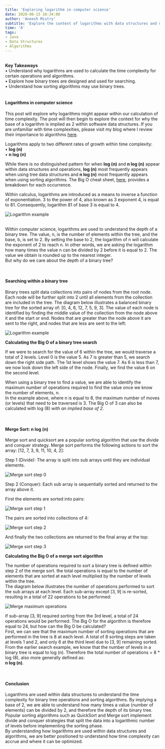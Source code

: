 ```yaml
---
title: 'Exploring logarithm in computer science'
date: 2020-06-15 16:34:00
author: 'Aneesh Mistry'
subtitle: 'Explore the context of logarithms with data structures and understand why a base logarithm of 2 is implicit with Computer Science algorithms.'
time: '6'
tags:
- Java
- Data Structures
- Algorithms
---
```

<br>
<strong>Key Takeaways</strong><br>
&#8226; Understand why logarithms are used to calculate the time complexity for certain operations and algorithms.<br>
&#8226; Explore how binary trees are designed and used for searching.<br>
&#8226; Understand how sorting algorithms may use binary trees.<br>

<br>
<h4>Logarithms in computer science</h4>
<p>
This post will explore why logarithms might appear within our calculation of time complexity. The post will then begin to explore the context for why the base of a logarithm is implied as 2 within software data structures. If you are unfamiliar with time complexities, please visit my blog where I review their importance to algorithms <a target="_blank" href="https://aneesh.co.uk/calculating-the-time-complexity-of-algorithms">here</a>.
</p>
<p>
Logarithms apply to two different rates of growth within time complexity:<br>
&#8226; <strong>log (n)</strong> <br>
&#8226; <strong>n log (n)</strong><br>

While there is no distinguished pattern for when <strong>log (n)</strong> and <strong>n log (n)</strong> appear within data structures and operations, <strong>log (n)</strong> most frequently appears when using tree data structures and <strong>n log (n)</strong> most frequently appears when using sorting algorithms. The Big O cheat sheet, <a target="blank" href="https://www.bigocheatsheet.com/">here</a>, provides a breakdown for each occurrence.<br>
</p>

<p>
Within calculus, logarithms are introduced as a means to inverse a function of exponentiation. 3 to the power of 4, also known as 3 exponent 4, is equal to 81. Consequently, logarithm 81 of base 3 is equal to 4. 

![Logarithm example](../../src/images/011LogExample.png)

</p>
<p>
<br>
Within computer science, logarithms are used to understand the depth of a binary tree. The value, n, is the number of elements within the tree, and the base, b, is set to 2. By setting the base to 2, the logarithm of n will calculate the exponent of 2 to reach n. In other words, we are asking the logarithm how many times the value n can be divided by 2 before it is equal to 2. The value we obtain is rounded up to the nearest integer.<br>
But why do we care about the depth of a binary tree?
</p>
<br>
<h4>Searching within a binary tree</h4>
<p>
Binary trees split data collections into pairs of nodes from the root node. Each node will be further split into 2 until all elements from the collection are included in the tree. The diagram below illustrates a balanced binary tree for the sorted array of: [0, 4, 6, 12, 7, 5, 9, 3]. The value of each node is identified by finding the middle value of the collection from the node above it and the start or end. Nodes that are greater than the node above it are sent to the right, and nodes that are less are sent to the left:<br>

![Logarithm example](../../src/images/011BinaryTree.png)

</p>

<strong>Calculating the Big O of a binary tree search</strong>
<p>
If we were to search for the value of 6 within the tree, we would traverse a total of 2 levels. Level 0 is the value 5. As 7 is greater than 5, we search down the right side path. The 1st level shows the value 7. As 6 is less than 7, we now look down the left side of the node. Finally, we find the value 6 on the second level.
</p>
<p>
When using a binary tree to find a value, we are able to identify the maximum number of operations required to find the value once we know the number of elements, n.<br>
In the example above, where n is equal to 8, the maximum number of moves (or levels) that need to be traversed is 3. The Big O of 3 can also be calculated with log (8) <i>with an implied base of 2</i>.<br>
</p>

<br>
<h4>Merge Sort: n log (n)</h4>
<p>
Merge sort and quicksort are a popular sorting algorithm that use the divide and conquer strategy.
Merge sort performs the following actions to sort the array: [12, 7, 3, 9, 11, 10, 4, 2]:<br>
</p>
<p>
Step 1 (Divide): The array is split into sub arrays until they are individual elements.<br>

![Merge sort step 0](../../src/images/011MergeSort0.png)

</p>

<p>
Step 2 (Conquer): Each sub array is sequentially sorted and returned to the array above it.<br>
</p>

First the elements are sorted into pairs:<br>

![Merge sort step 1](../../src/images/011MergeSort1.png)

The pairs are sorted into collections of 4:<br>

![Merge sort step 2](../../src/images/011MergeSort2.png)

And finally the two collections are returned to the final array at the top:<br>


![Merge sort step 3](../../src/images/011MergeSort3.png)

<strong>Calculating the Big O of a merge sort algorithm</strong>

<p>
The number of operations required to sort a binary tree is defined within step 2 of the merge sort.
the total operations is equal to the number of elements that are sorted at each level multiplied by the number of levels within the tree.<br>
The diagram below illustrates the number of operations performed to sort the sub arrays at each level. Each sub-array except [3, 9] is re-sorted, resulting in a total of 22 operations to be performed:
</p>

![Merge maximum operations](../../src/images/011MergeSortOps.png)

<p>
If sub-array [3, 9] required sorting from the 3rd level, a total of 24 operations would be performed. The Big O for the algorithm is therefore equal to 24, but how can the Big O be calculated?<br>
First, we can see that the maximum number of sorting operations that are performed in the tree is 8 at each level. A total of 8 sorting steps are taken at levels 1 and 2, and only 6 at the third level due to [3, 9] remaining sorted.<br> 
From the earlier search example, we know that the number of levels in a binary tree is equal to log (n). Therefore the total number of operations = 8 * log (8), also more generally defined as:<br>
<strong>n log (n)</strong>. 
</p>
<br>
<h4>Conclusion</h4>
<p>
Logarithms are used within data structures to understand the time complexity for binary tree operations and sorting algorithms. By implying a base of 2, we are able to understand how many times a value (number of elements) can be divided by 2, and therefore the depth of its binary tree.<br>
Popular sorting algorithms such as QuickSort and Merge sort implement divide and conquer strategies that split the data into a logarithmic number of levels before implementing the sorting phase.<br>
By understanding how logarithms are used within data structures and algorithms, we are better positioned to understand how time complexity can accrue and where it can be optimized.
</p>

